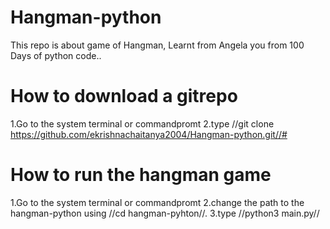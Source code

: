 # Hangman-python
This repo is about game of Hangman, Learnt from Angela you from 100 Days of python code..
# How to download a gitrepo
1.Go to the system terminal or commandpromt
2.type //git clone https://github.com/ekrishnachaitanya2004/Hangman-python.git//#
# How to run the hangman game
1.Go to the system terminal or commandpromt
2.change the path to the hangman-python using //cd hangman-pyhton//.
3.type //python3 main.py//
